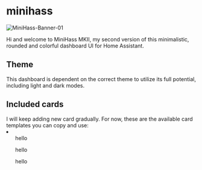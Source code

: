 # minihass

![MiniHass-Banner-01](https://github.com/fredrikpersson92/minihass/assets/105781178/2a899bbf-9f2b-446b-9d79-632acf214085)
<p>Hi and welcome to MiniHass MKII, my second version of this minimalistic, rounded and colorful dashboard UI for Home Assistant.</p>
<h2>Theme</h2>
<p>This dashboard is dependent on the correct theme to utilize its full potential, including light and dark modes.</p>
<h2>Included cards</h2>
I will keep adding new card gradually. For now, these are the available card templates you can copy and use:
<li><ul>hello</ul>
  <ul>hello</ul>
  <ul>hello</ul>
</li>
